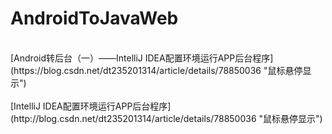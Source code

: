 # AndroidToJavaWeb
<br>
[Android转后台（一）——IntelliJ IDEA配置环境运行APP后台程序](https://blog.csdn.net/dt235201314/article/details/78850036 "鼠标悬停显示")
<br>
<br>
[IntelliJ IDEA配置环境运行APP后台程序](http://blog.csdn.net/dt235201314/article/details/78850036 "鼠标悬停显示")
<br>
